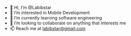 - 👋 Hi, I’m @Labibstar
- 👀 I’m interested in Mobile Development
- 🌱 I’m currently learning software engineering
- 💞️ I’m looking to collaborate on anything that interests me
- 📫 Reach me at labibstar@gmail.com

